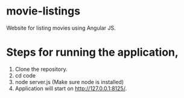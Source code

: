 # movie-listings
Website for listing movies using Angular JS.

# Steps for running the application,
1. Clone the repository.
2. cd code
3. node server.js (Make sure node is installed)
4. Application will start on http://127.0.0.1:8125/.
